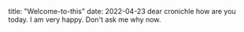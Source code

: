 title: "Welcome-to-this"
date: 2022-04-23
dear cronichle how are you today. I am very happy. Don't ask me why now.
